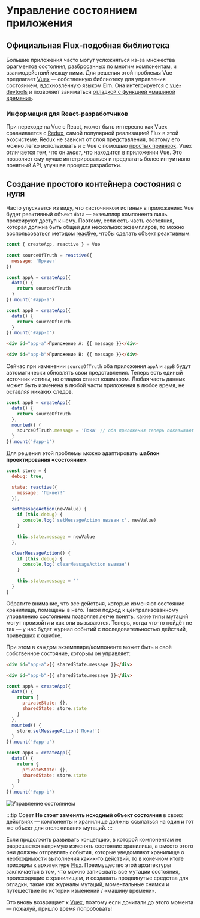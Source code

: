 # Управление состоянием приложения

## Официальная Flux-подобная библиотека

Большие приложения часто могут усложняться из-за множества фрагментов состояния, разбросанных по многим компонентам, и взаимодействий между ними. Для решения этой проблемы Vue предлагает [Vuex](https://next.vuex.vuejs.org/) — собственную библиотеку для управления состоянием, вдохновлённую языком Elm. Она интегрируется с [vue-devtools](https://github.com/vuejs/vue-devtools) и позволяет заниматься [отладкой с функцией «машиной времени»](https://raw.githubusercontent.com/vuejs/vue-devtools/legacy/media/demo.gif).

### Информация для React-разработчиков

При переходе на Vue с React, может быть интересно как Vuex сравнивается с [Redux](https://github.com/reactjs/redux), самой популярной реализацией Flux в этой экосистеме. Redux не зависит от слоя представления, поэтому его можно легко использовать и с Vue с помощью [простых привязок](https://classic.yarnpkg.com/en/packages?q=redux%20vue&p=1). Vuex отличается тем, что он _знает_, что находится в приложении Vue. Это позволяет ему лучше интегрироваться и предлагать более интуитивно понятный API, улучшая процесс разработки.

## Создание простого контейнера состояния с нуля

Часто упускается из виду, что «источником истины» в приложениях Vue будет реактивный объект `data` — экземпляр компонента лишь проксируют доступ к нему. Поэтому, если есть часть состояния, которая должна быть общей для нескольких экземпляров, то можно воспользоваться методом [reactive](reactivity-fundamentals.md#объявление-реактивного-состояния), чтобы сделать объект реактивным:

```js
const { createApp, reactive } = Vue

const sourceOfTruth = reactive({
  message: 'Привет'
})

const appA = createApp({
  data() {
    return sourceOfTruth
  }
}).mount('#app-a')

const appB = createApp({
  data() {
    return sourceOfTruth
  }
}).mount('#app-b')
```

```html
<div id="app-a">Приложение A: {{ message }}</div>

<div id="app-b">Приложение B: {{ message }}</div>
```

Сейчас при изменении `sourceOfTruth` оба приложения `appA` и `appВ` будут автоматически обновлять свои представления. Теперь есть единый источник истины, но отладка станет кошмаром. Любая часть данных может быть изменена в любой части приложения в любое время, не оставляя никаких следов.

```js
const appB = createApp({
  data() {
    return sourceOfTruth
  },
  mounted() {
    sourceOfTruth.message = 'Пока' // оба приложения теперь показывают 'Пока'
  }
}).mount('#app-b')
```

Для решения этой проблемы можно адаптировать **шаблон проектирования «состояние»**:

```js
const store = {
  debug: true,

  state: reactive({
    message: 'Привет!'
  }),

  setMessageAction(newValue) {
    if (this.debug) {
      console.log('setMessageAction вызван с', newValue)
    }

    this.state.message = newValue
  },

  clearMessageAction() {
    if (this.debug) {
      console.log('clearMessageAction вызван')
    }

    this.state.message = ''
  }
}
```

Обратите внимание, что все действия, которые изменяют состояние хранилища, помещены в него. Такой подход к централизованному управлению состоянием позволяет легче понять, какие типы мутаций могут произойти и как они вызываются. Теперь, когда что-то пойдёт не так — у нас будет журнал событий с последовательностью действий, приведших к ошибке.

При этом в каждом экземпляре/компоненте может быть и своё собственное состояние, которым он управляет:

```html
<div id="app-a">{{ sharedState.message }}</div>

<div id="app-b">{{ sharedState.message }}</div>
```

```js
const appA = createApp({
  data() {
    return {
      privateState: {},
      sharedState: store.state
    }
  },
  mounted() {
    store.setMessageAction('Пока!')
  }
}).mount('#app-a')

const appB = createApp({
  data() {
    return {
      privateState: {},
      sharedState: store.state
    }
  }
}).mount('#app-b')
```

![Управление состоянием](/images/state.png)

:::tip Совет
**Не стоит заменять исходный объект состояния** в своих действиях — компоненты и хранилище должны ссылаться на один и тот же объект для отслеживания мутаций.
:::

Если продолжить развивать концепцию, в которой компонентам не разрешается напрямую изменять состояние хранилища, а вместо этого они должны отправлять события, которые уведомляют хранилище о необходимости выполнения каких-то действий, то в конечном итоге приходим к архитектуре [Flux](https://facebook.github.io/flux/). Преимущество этой архитектуры заключается в том, что можно записывать все мутации состояния, происходящие с хранилищем, и создавать продвинутые средства для отладки, такие как журналы мутаций, моментальные снимки и путешествие по истории изменений / «машину времени».

Это вновь возвращает к [Vuex](https://vuex.vuejs.org/ru/), поэтому если дочитали до этого момента — пожалуй, пришло время попробовать!
